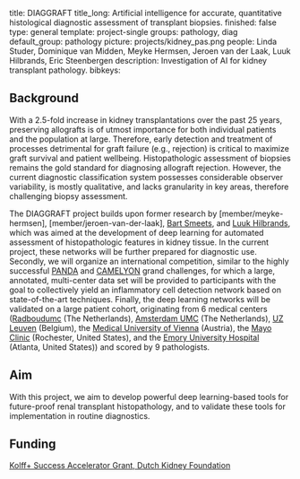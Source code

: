 title: DIAGGRAFT
title_long: Artificial intelligence for accurate, quantitative histological diagnostic assessment of transplant biopsies.
finished: false 
type: general 
template: project-single 
groups: pathology, diag 
default_group: pathology
picture: projects/kidney_pas.png 
people: Linda Studer, Dominique van Midden, Meyke Hermsen, Jeroen van der Laak, Luuk Hilbrands, Eric Steenbergen
description: Investigation of AI for kidney transplant pathology. 
bibkeys:

## Background
With a 2.5-fold increase in kidney transplantations over the past 25 years, preserving allografts is of utmost importance for both individual patients and the population at large. Therefore, early detection and treatment of processes detrimental for graft failure (e.g., rejection) is critical to maximize graft survival and patient wellbeing. Histopathologic assessment of biopsies remains the gold standard for diagnosing allograft rejection. However, the current diagnostic classification system possesses considerable observer variability, is mostly qualitative, and lacks granularity in key areas, therefore challenging biopsy assessment. 

The DIAGGRAFT project builds upon former research by [member/meyke-hermsen], [member/jeroen-van-der-laak], [Bart Smeets]( https://www.radboudumc.nl/personen/bart-smeets), and [Luuk Hilbrands]( https://www.radboudumc.nl/personen/luuk-hilbrands), which was aimed at the development of deep learning for automated assessment of histopathologic features in kidney tissue. In the current project, these networks will be further prepared for diagnostic use. Secondly, we will organize an international competition, similar to the highly successful [PANDA](https://panda.grand-challenge.org/) and [CAMELYON](https://camelyon17.grand-challenge.org/) grand challenges, for which a large, annotated, multi-center data set will be provided to participants with the goal to collectively yield an inflammatory cell detection network based on state-of-the-art techniques. Finally, the deep learning networks will be validated on a large patient cohort, originating from 6 medical centers ([Radboudumc](https://www.radboudumc.nl/patientenzorg) (The Netherlands), [Amsterdam UMC](https://www.amc.nl/web/home.htm) (The Netherlands), [UZ Leuven](https://www.uzleuven.be/en) (Belgium), the [Medical University of Vienna](https://www.meduniwien.ac.at/web/en/) (Austria), the [Mayo Clinic](https://www.mayoclinic.org/) (Rochester, United States), and the [Emory University Hospital]( https://med.emory.edu/) (Atlanta, United States)) and scored by 9 pathologists. 


## Aim
With this project, we aim to develop powerful deep learning-based tools for future-proof renal transplant histopathology, and to validate these tools for implementation in routine diagnostics.

## Funding

[Kolff+ Success Accelerator Grant, Dutch Kidney Foundation](https://nierstichting.nl)
